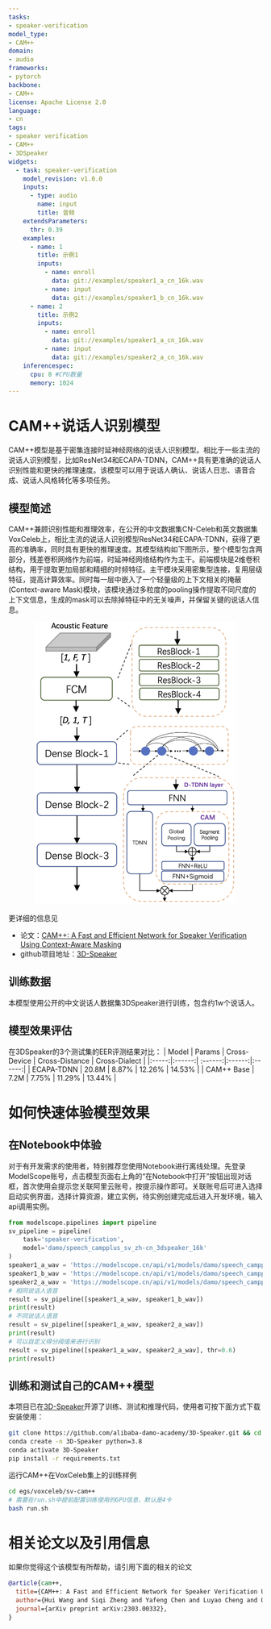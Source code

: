 ```yaml
---
tasks:
- speaker-verification
model_type:
- CAM++
domain:
- audio
frameworks:
- pytorch
backbone:
- CAM++
license: Apache License 2.0
language:
- cn
tags:
- speaker verification
- CAM++
- 3DSpeaker
widgets:
  - task: speaker-verification
    model_revision: v1.0.0
    inputs:
      - type: audio
        name: input
        title: 音频
    extendsParameters:
      thr: 0.39
    examples:
      - name: 1
        title: 示例1
        inputs:
          - name: enroll
            data: git://examples/speaker1_a_cn_16k.wav
          - name: input
            data: git://examples/speaker1_b_cn_16k.wav
      - name: 2
        title: 示例2
        inputs:
          - name: enroll
            data: git://examples/speaker1_a_cn_16k.wav
          - name: input
            data: git://examples/speaker2_a_cn_16k.wav
    inferencespec:
      cpu: 8 #CPU数量
      memory: 1024
---
```


# CAM++说话人识别模型
CAM++模型是基于密集连接时延神经网络的说话人识别模型。相比于一些主流的说话人识别模型，比如ResNet34和ECAPA-TDNN，CAM++具有更准确的说话人识别性能和更快的推理速度。该模型可以用于说话人确认、说话人日志、语音合成、说话人风格转化等多项任务。
## 模型简述
CAM++兼顾识别性能和推理效率，在公开的中文数据集CN-Celeb和英文数据集VoxCeleb上，相比主流的说话人识别模型ResNet34和ECAPA-TDNN，获得了更高的准确率，同时具有更快的推理速度。其模型结构如下图所示，整个模型包含两部分，残差卷积网络作为前端，时延神经网络结构作为主干。前端模块是2维卷积结构，用于提取更加局部和精细的时频特征。主干模块采用密集型连接，复用层级特征，提高计算效率。同时每一层中嵌入了一个轻量级的上下文相关的掩蔽(Context-aware Mask)模块，该模块通过多粒度的pooling操作提取不同尺度的上下文信息，生成的mask可以去除掉特征中的无关噪声，并保留关键的说话人信息。

<div align=center>
<img src="structure.png" width="400" />
</div>

更详细的信息见
- 论文：[CAM++: A Fast and Efficient Network for Speaker Verification Using Context-Aware Masking](https://arxiv.org/abs/2303.00332)
- github项目地址：[3D-Speaker](https://github.com/alibaba-damo-academy/3D-Speaker)

## 训练数据
本模型使用公开的中文说话人数据集3DSpeaker进行训练，包含约1w个说话人。
## 模型效果评估
在3DSpeaker的3个测试集的EER评测结果对比：
| Model | Params | Cross-Device | Cross-Distance | Cross-Dialect |
|:-----:|:------:| :------:|:------:|:------:|
| ECAPA-TDNN | 20.8M | 8.87% | 12.26% | 14.53% |
| CAM++ Base | 7.2M | 7.75% | 11.29% | 13.44% |


# 如何快速体验模型效果
## 在Notebook中体验
对于有开发需求的使用者，特别推荐您使用Notebook进行离线处理。先登录ModelScope账号，点击模型页面右上角的“在Notebook中打开”按钮出现对话框，首次使用会提示您关联阿里云账号，按提示操作即可。关联账号后可进入选择启动实例界面，选择计算资源，建立实例，待实例创建完成后进入开发环境，输入api调用实例。
``` python
from modelscope.pipelines import pipeline
sv_pipeline = pipeline(
    task='speaker-verification',
    model='damo/speech_campplus_sv_zh-cn_3dspeaker_16k'
)
speaker1_a_wav = 'https://modelscope.cn/api/v1/models/damo/speech_campplus_sv_zh-cn_3dspeaker_16k/repo?Revision=master&FilePath=examples/speaker1_a_cn_16k.wav'
speaker1_b_wav = 'https://modelscope.cn/api/v1/models/damo/speech_campplus_sv_zh-cn_3dspeaker_16k/repo?Revision=master&FilePath=examples/speaker1_b_cn_16k.wav'
speaker2_a_wav = 'https://modelscope.cn/api/v1/models/damo/speech_campplus_sv_zh-cn_3dspeaker_16k/repo?Revision=master&FilePath=examples/speaker2_a_cn_16k.wav'
# 相同说话人语音
result = sv_pipeline([speaker1_a_wav, speaker1_b_wav])
print(result)
# 不同说话人语音
result = sv_pipeline([speaker1_a_wav, speaker2_a_wav])
print(result)
# 可以自定义得分阈值来进行识别
result = sv_pipeline([speaker1_a_wav, speaker2_a_wav], thr=0.6)
print(result)
```
## 训练和测试自己的CAM++模型
本项目已在[3D-Speaker](https://github.com/alibaba-damo-academy/3D-Speaker)开源了训练、测试和推理代码，使用者可按下面方式下载安装使用：
``` sh
git clone https://github.com/alibaba-damo-academy/3D-Speaker.git && cd 3D-Speaker
conda create -n 3D-Speaker python=3.8
conda activate 3D-Speaker
pip install -r requirements.txt
```

运行CAM++在VoxCeleb集上的训练样例
``` sh
cd egs/voxceleb/sv-cam++
# 需要在run.sh中提前配置训练使用的GPU信息，默认是4卡
bash run.sh
```

# 相关论文以及引用信息
如果你觉得这个该模型有所帮助，请引用下面的相关的论文
```BibTeX
@article{cam++,
  title={CAM++: A Fast and Efficient Network for Speaker Verification Using Context-Aware Masking},
  author={Hui Wang and Siqi Zheng and Yafeng Chen and Luyao Cheng and Qian Chen},
  journal={arXiv preprint arXiv:2303.00332},
}
```
